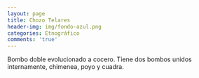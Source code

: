 ```yaml
---
layout: page
title: Chozo Telares
header-img: img/fondo-azul.png
categories: Etnográfico
comments: 'true'
---
```



Bombo doble evolucionado a cocero. Tiene dos bombos unidos internamente, chimenea, poyo y cuadra.

<div class="photos">
</div>
